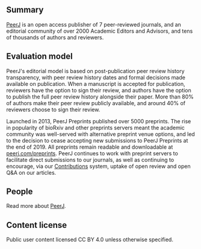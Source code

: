 ## Summary

[PeerJ](https://peerj.org/) is an open access publisher of 7 peer-reviewed journals, and an editorial community of over 2000 Academic Editors and Advisors, and tens of thousands of authors and reviewers.

## Evaluation model

PeerJ's editorial model is based on post-publication peer review history transparency, with peer review history dates and formal decisions made available on publication. When a manuscript is accepted for publication, reviewers have the option to sign their review, and authors have the option to publish the full peer review history alongside their paper. More than 80% of authors make their peer review publicly available, and around 40% of reviewers choose to sign their review.

Launched in 2013, PeerJ Preprints published over 5000 preprints. The rise in popularity of bioRxiv and other preprints servers meant the academic community was well-served with alternative preprint venue options, and led to the decision to cease accepting new submissions to PeerJ Preprints at the end of 2019. All preprints remain readable and downloadable at [peerj.com/preprints](https://peerj.com/preprints). PeerJ continues to work with preprint servers to facilitate direct submissions to our journals, as well as continuing to encourage, via our [Contributions](https://peerj.com/about/FAQ/academic-contribution/) system, uptake of open review and open Q&A on our articles.

## People

Read more about [PeerJ](https://peerj.com/academic-boards/editors/peerj/).

## Content license

Public user content licensed CC BY 4.0 unless otherwise specified.
